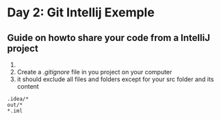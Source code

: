 # Day 2: Git Intellij Exemple
## Guide on howto share your code from a IntelliJ project

1. 
2. Create a _.gitignore_ file in you project on your computer
  1. it should exclude all files and folders except for your src folder and its content
  
```` 
.idea/*
out/*
*.iml
````    


